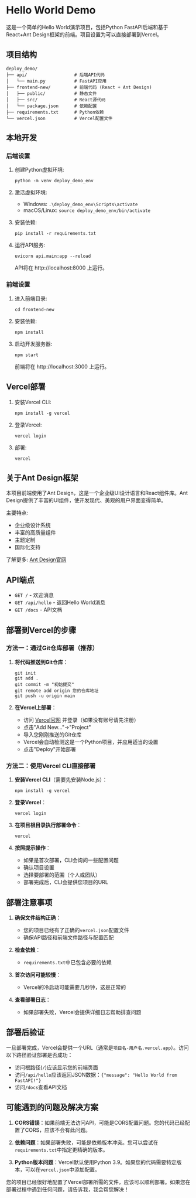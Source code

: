 # Hello World Demo

这是一个简单的Hello World演示项目，包括Python FastAPI后端和基于React+Ant Design框架的前端。项目设置为可以直接部署到Vercel。

## 项目结构

```
deploy_demo/
├── api/                  # 后端API代码
│   └── main.py           # FastAPI应用
├── frontend-new/         # 前端代码 (React + Ant Design)
│   ├── public/           # 静态文件
│   ├── src/              # React源代码
│   └── package.json      # 依赖配置
├── requirements.txt      # Python依赖
└── vercel.json           # Vercel配置文件
```

## 本地开发

### 后端设置

1. 创建Python虚拟环境:
   ```
   python -m venv deploy_demo_env
   ```

2. 激活虚拟环境:
   - Windows: `.\deploy_demo_env\Scripts\activate`
   - macOS/Linux: `source deploy_demo_env/bin/activate`

3. 安装依赖:
   ```
   pip install -r requirements.txt
   ```

4. 运行API服务:
   ```
   uvicorn api.main:app --reload
   ```
   API将在 http://localhost:8000 上运行。

### 前端设置

1. 进入前端目录:
   ```
   cd frontend-new
   ```

2. 安装依赖:
   ```
   npm install
   ```

3. 启动开发服务器:
   ```
   npm start
   ```
   前端将在 http://localhost:3000 上运行。

## Vercel部署

1. 安装Vercel CLI:
   ```
   npm install -g vercel
   ```

2. 登录Vercel:
   ```
   vercel login
   ```

3. 部署:
   ```
   vercel
   ```

## 关于Ant Design框架

本项目前端使用了Ant Design，这是一个企业级UI设计语言和React组件库。Ant Design提供了丰富的UI组件，使开发现代、美观的用户界面变得简单。

主要特点:
- 企业级设计系统
- 丰富的高质量组件
- 主题定制
- 国际化支持

了解更多: [Ant Design官网](https://ant.design/)

## API端点

- `GET /` - 欢迎消息
- `GET /api/hello` - 返回Hello World消息
- `GET /docs` - API文档 

## 部署到Vercel的步骤

### 方法一：通过Git仓库部署（推荐）

1. **将代码推送到Git仓库**：
   ```
   git init
   git add .
   git commit -m "初始提交"
   git remote add origin 您的仓库地址
   git push -u origin main
   ```

2. **在Vercel上部署**：
   - 访问 [Vercel官网](https://vercel.com/) 并登录（如果没有账号请先注册）
   - 点击"Add New..."→"Project"
   - 导入您刚刚推送的Git仓库
   - Vercel会自动检测这是一个Python项目，并应用适当的设置
   - 点击"Deploy"开始部署

### 方法二：使用Vercel CLI直接部署

1. **安装Vercel CLI**（需要先安装Node.js）：
   ```
   npm install -g vercel
   ```

2. **登录Vercel**：
   ```
   vercel login
   ```

3. **在项目根目录执行部署命令**：
   ```
   vercel
   ```
   
4. **按照提示操作**：
   - 如果是首次部署，CLI会询问一些配置问题
   - 确认项目设置
   - 选择要部署的范围（个人或团队）
   - 部署完成后，CLI会提供您项目的URL

## 部署注意事项

1. **确保文件结构正确**：
   - 您的项目已经有了正确的`vercel.json`配置文件
   - 确保API路径和前端文件路径与配置匹配

2. **检查依赖**：
   - `requirements.txt`中已包含必要的依赖

3. **首次访问可能较慢**：
   - Vercel的冷启动可能需要几秒钟，这是正常的

4. **查看部署日志**：
   - 如果部署失败，Vercel会提供详细日志帮助排查问题

## 部署后验证

一旦部署完成，Vercel会提供一个URL（通常是`项目名-用户名.vercel.app`）。访问以下路径验证部署是否成功：

- 访问根路径(`/`)应该显示您的前端页面
- 访问`/api/hello`应该返回JSON数据：`{"message": "Hello World from FastAPI!"}`
- 访问`/docs`查看API文档

## 可能遇到的问题及解决方案

1. **CORS错误**：如果前端无法访问API，可能是CORS配置问题。您的代码已经配置了CORS，应该不会有此问题。

2. **依赖问题**：如果部署失败，可能是依赖版本冲突。您可以尝试在`requirements.txt`中指定更精确的版本。

3. **Python版本问题**：Vercel默认使用Python 3.9。如果您的代码需要特定版本，可以在`vercel.json`中添加配置。

您的项目已经很好地配置了Vercel部署所需的文件，应该可以顺利部署。如果您在部署过程中遇到任何问题，请告诉我，我会帮您解决！